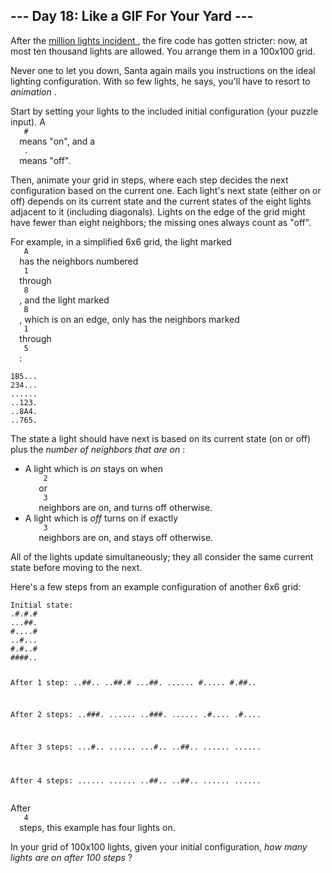 <article class="day-desc">
 <h2>
  --- Day 18: Like a GIF For Your Yard ---
 </h2>
 <p>
  After the
  <a href="6">
   million lights incident
  </a>
  , the fire code has gotten stricter: now, at most
  <span title="This is an outrage!  We're going to the next town hall meeting.">
   ten thousand lights
  </span>
  are allowed.  You arrange them in a 100x100 grid.
 </p>
 <p>
  Never one to let you down, Santa again mails you instructions on the ideal lighting configuration.  With so few lights, he says, you'll have to resort to
  <em>
   animation
  </em>
  .
 </p>
 <p>
  Start by setting your lights to the included initial configuration (your puzzle input).  A
  <code>
   #
  </code>
  means "on", and a
  <code>
   .
  </code>
  means "off".
 </p>
 <p>
  Then, animate your grid in steps, where each step decides the next configuration based on the current one.  Each light's next state (either on or off) depends on its current state and the current states of the eight lights adjacent to it (including diagonals).  Lights on the edge of the grid might have fewer than eight neighbors; the missing ones always count as "off".
 </p>
 <p>
  For example, in a simplified 6x6 grid, the light marked
  <code>
   A
  </code>
  has the neighbors numbered
  <code>
   1
  </code>
  through
  <code>
   8
  </code>
  , and the light marked
  <code>
   B
  </code>
  , which is on an edge, only has the neighbors marked
  <code>
   1
  </code>
  through
  <code>
   5
  </code>
  :
 </p>
 <pre><code>1B5...
234...
......
..123.
..8A4.
..765.
</code></pre>
 <p>
  The state a light should have next is based on its current state (on or off) plus the
  <em>
   number of neighbors that are on
  </em>
  :
 </p>
 <ul>
  <li>
   A light which is
   <em>
    on
   </em>
   stays on when
   <code>
    2
   </code>
   or
   <code>
    3
   </code>
   neighbors are on, and turns off otherwise.
  </li>
  <li>
   A light which is
   <em>
    off
   </em>
   turns on if exactly
   <code>
    3
   </code>
   neighbors are on, and stays off otherwise.
  </li>
 </ul>
 <p>
  All of the lights update simultaneously; they all consider the same current state before moving to the next.
 </p>
 <p>
  Here's a few steps from an example configuration of another 6x6 grid:
 </p>
 <pre><code>Initial state:
.#.#.#
...##.
#....#
..#...
#.#..#
####..

After 1 step:
..##..
..##.#
...##.
......
#.....
#.##..

After 2 steps:
..###.
......
..###.
......
.#....
.#....

After 3 steps:
...#..
......
...#..
..##..
......
......

After 4 steps:
......
......
..##..
..##..
......
......
</code></pre>
 <p>
  After
  <code>
   4
  </code>
  steps, this example has four lights on.
 </p>
 <p>
  In your grid of 100x100 lights, given your initial configuration,
  <em>
   how many lights are on after 100 steps
  </em>
  ?
 </p>
</article>
